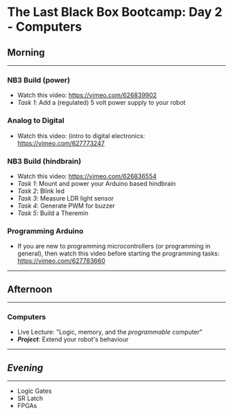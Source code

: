 # The Last Black Box Bootcamp: Day 2 - Computers

## Morning

----

### NB3 Build (power)

- Watch this video: https://vimeo.com/626839902
- *Task 1*: Add a (regulated) 5 volt power supply to your robot

### Analog to Digital

- Watch this video: (intro to digital electronics: https://vimeo.com/627773247

### NB3 Build (hindbrain)

- Watch this video: https://vimeo.com/626836554
- *Task 1*: Mount and power your Arduino based hindbrain
- *Task 2*: Blink led
- *Task 3*: Measure LDR light sensor
- *Task 4*: Generate PWM for buzzer
- *Task 5*: Build a Theremin

### Programming Arduino

- If you are new to programming microcontrollers (or programming in general), then watch this video before starting the programming tasks: https://vimeo.com/627783660

----

## Afternoon

----

### Computers

- Live Lecture: "Logic, memory, and the *programmable* computer"
- ***Project***: Extend your robot's behaviour

----

## *Evening*

----

- Logic Gates
- SR Latch
- FPGAs